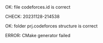 OK: file codeforces.id is correct
CHECK: 20231128-214538
OK: folder prj.codeforces structure is correct
ERROR: CMake generator failed

